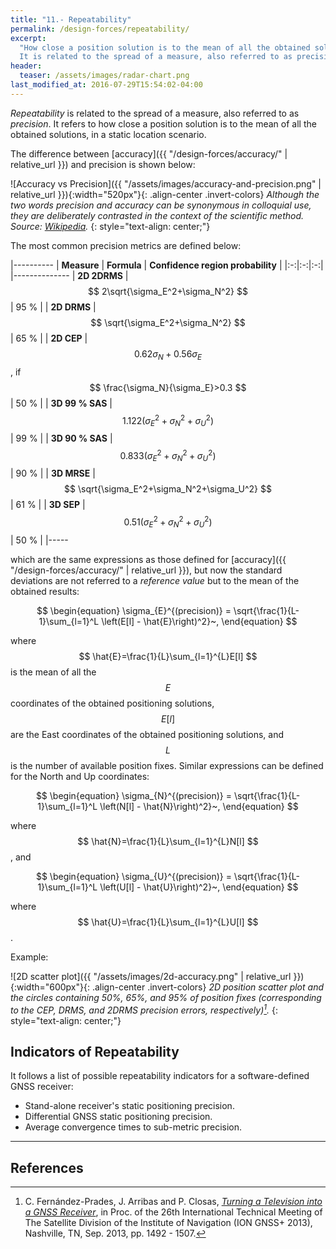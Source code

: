 ```yaml
---
title: "11.- Repeatability"
permalink: /design-forces/repeatability/
excerpt:
  "How close a position solution is to the mean of all the obtained solutions.
  It is related to the spread of a measure, also referred to as precision."
header:
  teaser: /assets/images/radar-chart.png
last_modified_at: 2016-07-29T15:54:02-04:00
---
```


_Repeatability_ is related to the spread of a measure, also referred to as
_precision_. It refers to how close a position solution is to the mean of all
the obtained solutions, in a static location scenario.

The difference between [accuracy]({{ "/design-forces/accuracy/" | relative_url }})
and precision is shown below:

![Accuracy vs Precision]({{ "/assets/images/accuracy-and-precision.png" | relative_url }}){:width="520px"}{: .align-center .invert-colors}
_Although the two words precision and accuracy can be synonymous in colloquial
use, they are deliberately contrasted in the context of the scientific method.
Source: [Wikipedia](https://en.wikipedia.org/wiki/Accuracy_and_precision)._
{: style="text-align: center;"}


The most common precision metrics are defined below:

 |----------
 |  **Measure**  |  **Formula** | **Confidence region probability** |
 |:-:|:-:|:-:|    
 |--------------
 |  **2D 2DRMS** | $$ 2\sqrt{\sigma_E^2+\sigma_N^2} $$ | 95 % |
 |  **2D DRMS**  | $$ \sqrt{\sigma_E^2+\sigma_N^2} $$  | 65 % |
 |  **2D CEP**   | $$ 0.62\sigma_N+0.56\sigma_E $$, if $$ \frac{\sigma_N}{\sigma_E}>0.3 $$ | 50 % |
 |  **3D 99 % SAS** | $$ 1.122 \left(\sigma_E^2+\sigma_N^2+\sigma_U^2\right) $$ | 99 % |
 |  **3D 90 % SAS** | $$ 0.833 \left(\sigma_E^2+\sigma_N^2+\sigma_U^2\right) $$ | 90 % |
 |  **3D MRSE**  | $$ \sqrt{\sigma_E^2+\sigma_N^2+\sigma_U^2} $$ | 61 % |
 |  **3D SEP**   | $$ 0.51 \left(\sigma_E^2+\sigma_N^2+\sigma_U^2\right) $$ | 50 % |
 |-----

which are the same expressions as those defined for [accuracy]({{
"/design-forces/accuracy/" | relative_url }}), but now the standard deviations
are not referred to a _reference value_ but to the mean of the obtained results:

$$
\begin{equation}
\sigma_{E}^{(precision)} = \sqrt{\frac{1}{L-1}\sum_{l=1}^L \left(E[l] - \hat{E}\right)^2}~,
\end{equation} $$

where $$ \hat{E}=\frac{1}{L}\sum_{l=1}^{L}E[l] $$ is the mean of all the $$ E $$
coordinates of the obtained positioning solutions, $$ E[l] $$ are the East
coordinates of the obtained positioning solutions, and $$ L $$ is the number of
available position fixes. Similar expressions can be defined for the North and
Up coordinates:

$$
\begin{equation}
\sigma_{N}^{(precision)} = \sqrt{\frac{1}{L-1}\sum_{l=1}^L \left(N[l] - \hat{N}\right)^2}~,
\end{equation} $$

where $$ \hat{N}=\frac{1}{L}\sum_{l=1}^{L}N[l] $$, and

$$
\begin{equation}
\sigma_{U}^{(precision)} = \sqrt{\frac{1}{L-1}\sum_{l=1}^L \left(U[l] - \hat{U}\right)^2}~,
\end{equation} $$

where $$ \hat{U}=\frac{1}{L}\sum_{l=1}^{L}U[l] $$.

Example:

![2D scatter plot]({{ "/assets/images/2d-accuracy.png" | relative_url }}){:width="600px"}{: .align-center .invert-colors}
_2D position scatter plot and the circles containing 50%, 65%, and 95% of
position fixes (corresponding to the CEP, DRMS, and 2DRMS precision errors,
respectively)[^Fernandez13]._
{: style="text-align: center;"}


## Indicators of Repeatability

It follows a list of possible repeatability indicators for a software-defined
GNSS receiver:

* Stand-alone receiver's static positioning precision.
* Differential GNSS static positioning precision.
* Average convergence times to sub-metric precision.



----


## References

[^Fernandez13]: C. Fern&aacute;ndez-Prades, J. Arribas and P. Closas, [_Turning a Television into a GNSS Receiver_](http://www.cttc.es/wp-content/uploads/2013/09/Turning_TV_into_GNSS_Rx1.pdf), in Proc. of the 26th International Technical Meeting of The Satellite Division of the Institute of Navigation (ION GNSS+ 2013), Nashville, TN, Sep. 2013, pp. 1492 - 1507.
